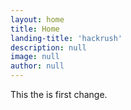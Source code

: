 ```yaml
---
layout: home
title: Home
landing-title: 'hackrush'
description: null
image: null
author: null
---
```


This the is first change.
